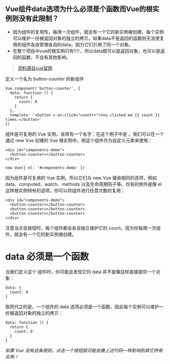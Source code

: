 ## Vue组件data选项为什么必须是个函数而Vue的根实例则没有此限制？

+ 因为组件的复用性，每用一次组件，就会有一个它的新实例被创建，每个实例可以维护一份被返回对象的独立的拷贝。如果data不是返回的函数则无法使复用的组件各自管理各自的data，因为它们引用了同一个对象。
+ 在整个项目中vue的根实例只有1个，所以data既可以是返回对象，也可以是返回的函数，不会有其他影响。

>[资料源自vue官网](https://cn.vuejs.org/v2/guide/components.html#data-%E5%BF%85%E9%A1%BB%E6%98%AF%E4%B8%80%E4%B8%AA%E5%87%BD%E6%95%B0)


定义一个名为 button-counter 的新组件
```
Vue.component('button-counter', {
  data: function () {
    return {
      count: 0
    }
  },
  template: '<button v-on:click="count++">You clicked me {{ count }} times.</button>'
})
```

组件是可复用的 Vue 实例，且带有一个名字：在这个例子中是 <button-counter>。我们可以在一个通过 new Vue 创建的 Vue 根实例中，把这个组件作为自定义元素来使用：
```
<div id="components-demo">
  <button-counter></button-counter>
</div>

new Vue({ el: '#components-demo' })
```

因为组件是可复用的 Vue 实例，所以它们与 new Vue 接收相同的选项，例如 data、computed、watch、methods 以及生命周期钩子等。仅有的例外是像 el 这样根实例特有的选项。你可以将组件进行任意次数的复用：
```
<div id="components-demo">
  <button-counter></button-counter>
  <button-counter></button-counter>
  <button-counter></button-counter>
</div>
```
注意当点击按钮时，每个组件都会各自独立维护它的 count。因为你每用一次组件，就会有一个它的新实例被创建。

# data 必须是一个函数
当我们定义这个 <button-counter> 组件时，你可能会发现它的 data 并不是像这样直接提供一个对象：
```
data: {
  count: 0
}
```
取而代之的是，一个组件的 data 选项必须是一个函数，因此每个实例可以维护一份被返回对象的独立的拷贝：
```
data: function () {
  return {
    count: 0
  }
}
```
*如果 Vue 没有这条规则，点击一个按钮就可能会像上述代码一样影响到其它所有实例！*